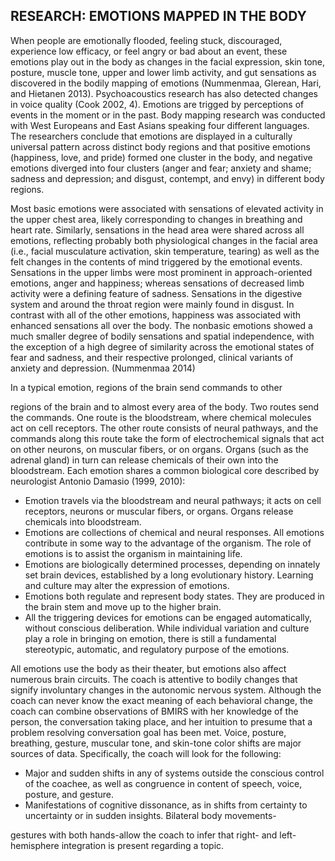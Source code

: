 ## RESEARCH: EMOTIONS MAPPED IN THE BODY

When people are emotionally flooded, feeling stuck, discouraged, experience low efficacy, or feel angry or bad about an event, these emotions play out in the body as changes in the facial expression, skin tone, posture, muscle tone, upper and lower limb activity, and gut sensations as discovered in the bodily mapping of emotions (Nummenmaa, Glerean, Hari, and Hietanen 2013). Psychoacoustics research has also detected changes in voice quality (Cook 2002, 4). Emotions are trigged by perceptions of events in the moment or in the past. Body mapping research was conducted with West Europeans and East Asians speaking four different languages. The researchers conclude that emotions are displayed in a culturally universal pattern across distinct body regions and that positive emotions (happiness, love, and pride) formed one cluster in the body, and negative emotions diverged into four clusters (anger and fear; anxiety and shame; sadness and depression; and disgust, contempt, and envy) in different body regions.

Most basic emotions were associated with sensations of elevated activity in the upper chest area, likely corresponding to changes in breathing and heart rate. Similarly, sensations in the head area were shared across all emotions, reflecting probably both physiological changes in the facial area (i.e., facial musculature activation, skin temperature, tearing) as well as the felt changes in the contents of mind triggered by the emotional events. Sensations in the upper limbs were most prominent in approach-oriented emotions, anger and happiness; whereas sensations of decreased limb activity were a defining feature of sadness. Sensations in the digestive system and around the throat region were mainly found in disgust. In contrast with all of the other emotions, happiness was associated with enhanced sensations all over the body. The nonbasic emotions showed a much smaller degree of bodily sensations and spatial independence, with the exception of a high degree of similarity across the emotional states of fear and sadness, and their respective prolonged, clinical variants of anxiety and depression. (Nummenmaa 2014)

In a typical emotion, regions of the brain send commands to other

regions of the brain and to almost every area of the body. Two routes send the commands. One route is the bloodstream, where chemical molecules act on cell receptors. The other route consists of neural pathways, and the commands along this route take the form of electrochemical signals that act on other neurons, on muscular fibers, or on organs. Organs (such as the adrenal gland) in turn can release chemicals of their own into the bloodstream. Each emotion shares a common biological core described by neurologist Antonio Damasio (1999, 2010):

- Emotion travels via the bloodstream and neural pathways; it acts on cell receptors, neurons or muscular fibers, or organs. Organs release chemicals into bloodstream.
- Emotions are collections of chemical and neural responses. All emotions contribute in some way to the advantage of the organism. The role of emotions is to assist the organism in maintaining life.
- Emotions are biologically determined processes, depending on innately set brain devices, established by a long evolutionary history. Learning and culture may alter the expression of emotions.
- Emotions both regulate and represent body states. They are produced in the brain stem and move up to the higher brain.
- All the triggering devices for emotions can be engaged automatically, without conscious deliberation. While individual variation and culture play a role in bringing on emotion, there is still a fundamental stereotypic, automatic, and regulatory purpose of the emotions.

All emotions use the body as their theater, but emotions also affect numerous brain circuits. The coach is attentive to bodily changes that signify involuntary changes in the autonomic nervous system. Although the coach can never know the exact meaning of each behavioral change, the coach can combine observations of BMIRS with her knowledge of the person, the conversation taking place, and her intuition to presume that a problem resolving conversation goal has been met. Voice, posture, breathing, gesture, muscular tone, and skin-tone color shifts are major sources of data. Specifically, the coach will look for the following:

- Major and sudden shifts in any of systems outside the conscious control of the coachee, as well as congruence in content of speech, voice, posture, and gesture.
- Manifestations of cognitive dissonance, as in shifts from certainty to uncertainty or in sudden insights. Bilateral body movements-

gestures with both hands-allow the coach to infer that right- and left-hemisphere integration is present regarding a topic.